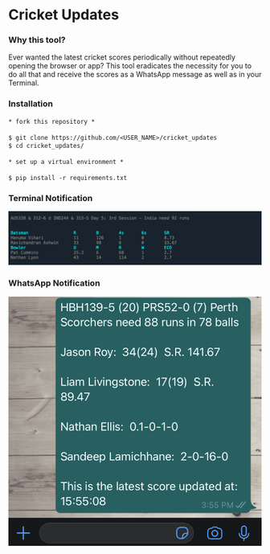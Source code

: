 # Cricket Updates

### Why this tool?

Ever wanted the latest cricket scores periodically without repeatedly opening the browser or app? This tool eradicates the necessity for you to do all that and receive the scores as a WhatsApp message as well as in your Terminal.

### Installation

```
* fork this repository *

$ git clone https://github.com/<USER_NAME>/cricket_updates
$ cd cricket_updates/

* set up a virtual environment *

$ pip install -r requirements.txt
```

### Terminal Notification

<img src="./src/images/terminal.png">

### WhatsApp Notification

<img src="./src/images/whatsapp.jpeg">
